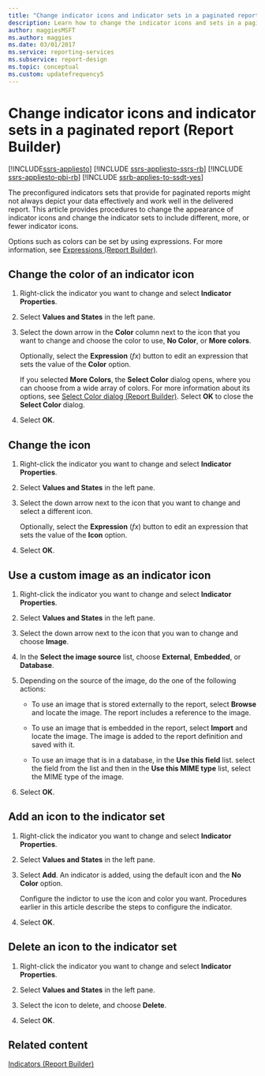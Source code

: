 ```yaml
---
title: "Change indicator icons and indicator sets in a paginated report"
description: Learn how to change the indicator icons and sets in a paginated report to include different, more, or fewer indicator icons to depict data better in Report Builder.
author: maggiesMSFT
ms.author: maggies
ms.date: 03/01/2017
ms.service: reporting-services
ms.subservice: report-design
ms.topic: conceptual
ms.custom: updatefrequency5
---
```

# Change indicator icons and indicator sets in a paginated report (Report Builder)

[!INCLUDE[ssrs-appliesto](../../includes/ssrs-appliesto.md)] [!INCLUDE [ssrs-appliesto-ssrs-rb](../../includes/ssrs-appliesto-ssrs-rb.md)] [!INCLUDE [ssrs-appliesto-pbi-rb](../../includes/ssrs-appliesto-pbi-rb.md)] [!INCLUDE [ssrb-applies-to-ssdt-yes](../../includes/ssrb-applies-to-ssdt-yes.md)]

  The preconfigured indicators sets that provide for paginated reports might not always depict your data effectively and work well in the delivered report. This article provides procedures to change the appearance of indicator icons and change the indicator sets to include different, more, or fewer indicator icons.  
  
 Options such as colors can be set by using expressions. For more information, see [Expressions &#40;Report Builder&#41;](../../reporting-services/report-design/expressions-report-builder-and-ssrs.md).  
  
## Change the color of an indicator icon  
  
1.  Right-click the indicator you want to change and select **Indicator Properties**.  
  
1.  Select **Values and States** in the left pane.  
  
1.  Select the down arrow in the **Color** column next to the icon that you want to change and choose the color to use, **No Color**, or **More colors**.  
  
     Optionally, select the **Expression** (*fx*) button to edit an expression that sets the value of the **Color** option.  
  
     If you selected **More Colors**, the **Select Color** dialog opens, where you can choose from a wide array of colors. For more information about its options, see [Select Color dialog &#40;Report Builder&#41;](./formatting-lines-colors-and-images-report-builder-and-ssrs.md). Select **OK** to close the **Select Color** dialog.  
  
1.  Select **OK**.  
  
## Change the icon  
  
1.  Right-click the indicator you want to change and select **Indicator Properties**.  
  
1.  Select **Values and States** in the left pane.  
  
1.  Select the down arrow next to the icon that you want to change and select a different icon.  
  
     Optionally, select the **Expression** (*fx*) button to edit an expression that sets the value of the **Icon** option.  
  
1.  Select **OK**.  
  
## Use a custom image as an indicator icon  
  
1.  Right-click the indicator you want to change and select **Indicator Properties**.  
  
1.  Select **Values and States** in the left pane.  
  
1.  Select the down arrow next to the icon that you wan to change and choose **Image**.  
  
1.  In the **Select the image source** list, choose **External**, **Embedded**, or **Database**.  
  
1.  Depending on the source of the image, do the one of the following actions:  
  
    -   To use an image that is stored externally to the report, select **Browse** and locate the image. The report includes a reference to the image.  
  
    -   To use an image that is embedded in the report, select **Import** and locate the image. The image is added to the report definition and saved with it.  
  
    -   To use an image that is in a database, in the **Use this field** list. select the field from the list and then in the **Use this MIME type** list, select the MIME type of the image.  
  
1.  Select **OK**.  
  
## Add an icon to the indicator set  
  
1.  Right-click the indicator you want to change and select **Indicator Properties**.  
  
1.  Select **Values and States** in the left pane.  
  
1.  Select **Add**. An indicator is added, using the default icon and the **No Color** option.  
  
     Configure the indictor to use the icon and color you want. Procedures earlier in this article describe the steps to configure the indicator.  
  
1.  Select **OK**.  
  
## Delete an icon to the indicator set  
  
1.  Right-click the indicator you want to change and select **Indicator Properties**.  
  
1.  Select **Values and States** in the left pane.  
  
1.  Select the icon to delete, and choose **Delete**.  
  
1.  Select **OK**.  
  
## Related content 
 [Indicators &#40;Report Builder&#41;](../../reporting-services/report-design/indicators-report-builder-and-ssrs.md)  
  

